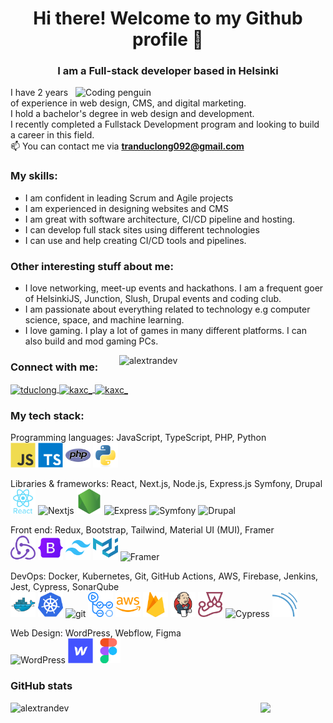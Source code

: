 <h1 align="center">Hi there! Welcome to my Github profile 👋</h1>
<h3 align="center">I am a Full-stack developer based in Helsinki</h3>

<img align="right" width="400" src="https://github.com/user-attachments/assets/be665f63-2fdc-46c5-a0a8-da673238da54" alt="Coding penguin">

I have 2 years of experience in web design, CMS, and digital marketing.<br/>
I hold a bachelor's degree in web design and development.<br/>
I recently completed a Fullstack Development program and looking to build a career in this field.<br/>
📫 You can contact me via **tranduclong092@gmail.com**

### My skills:
- I am confident in leading Scrum and Agile projects
- I am experienced in designing websites and CMS
- I am great with software architecture, CI/CD pipeline and hosting.
- I can develop full stack sites using different technologies
- I can use and help creating CI/CD tools and pipelines.

### Other interesting stuff about me:
- I love networking, meet-up events and hackathons. I am a frequent goer of HelsinkiJS, Junction, Slush, Drupal events and coding club.
- I am passionate about everything related to technology e.g computer science, space, and machine learning.
- I love gaming. I play a lot of games in many different platforms. I can also build and mod gaming PCs.

<img align="right" src="https://github-readme-stats.vercel.app/api/top-langs?username=alextrandev&show_icons=true&theme=dark&title_color=b86bea&bg_color=ffffff&locale=en&layout=compact" alt="alextrandev" width="330" />

### Connect with me:
<p align="left">
    <a href="https://linkedin.com/in/tduclong" target="blank">
        <img align="center" src="https://upload.wikimedia.org/wikipedia/commons/thumb/8/81/LinkedIn_icon.svg/2048px-LinkedIn_icon.svg.png" alt="tduclong" height="30" width="30" />
    </a>
    <a href="https://discordapp.com/users/222010520813699072" target="blank">
        <img align="center" src="https://raw.githubusercontent.com/rahuldkjain/github-profile-readme-generator/master/src/images/icons/Social/discord.svg" alt="kaxc_" height="40" width="50" />
    </a>
    <a href="https://www.instagram.com/dk10119" target="blank">
        <img align="center" src="https://raw.githubusercontent.com/rahuldkjain/github-profile-readme-generator/master/src/images/icons/Social/instagram.svg" alt="kaxc_" height="40" width="50" />
    </a>
</p>

### My tech stack:
<p>Programming languages: JavaScript, TypeScript, PHP, Python<br/>
    <img src="https://raw.githubusercontent.com/devicons/devicon/master/icons/javascript/javascript-original.svg" alt="javascript" width="40" height="40"/>
    <img src="https://raw.githubusercontent.com/devicons/devicon/master/icons/typescript/typescript-original.svg" alt="typescript" width="40" height="40"/>
    <img src="https://raw.githubusercontent.com/devicons/devicon/master/icons/php/php-original.svg" alt="PHP" width="40" height="40"/>
    <img src="https://raw.githubusercontent.com/devicons/devicon/master/icons/python/python-original.svg" alt="Python" width="40" height="40"/>
</p>
<p>Libraries & frameworks: React, Next.js, Node.js, Express.js Symfony, Drupal<br/>
    <img src="https://raw.githubusercontent.com/devicons/devicon/master/icons/react/react-original-wordmark.svg" alt="React" width="40" height="40"/>
    <img src="https://testrigor.com/wp-content/uploads/2023/04/nextjs-logo-square.png" alt="Nextjs" width="40" height="40"/>
    <img src="https://github.com/devicons/devicon/blob/master/icons/nodejs/nodejs-original.svg" alt="NodeJs" width="40" height="40"/>
    <img src="https://adware-technologies.s3.amazonaws.com/uploads/technology/thumbnail/20/express-js.png" alt="Express" width="40" height="40"/>
    <img src="https://github.com/rahuldkjain/github-profile-readme-generator/blob/master/src/images/icons/Framework/symfony.svg" alt="Symfony" width="40" height="40"/>
    <img src="https://cdn-icons-png.flaticon.com/256/5968/5968691.png" alt="Drupal" width="40" height="40"/>
</p>
<p>Front end: Redux, Bootstrap, Tailwind, Material UI (MUI), Framer<br/>
    <img src="https://github.com/devicons/devicon/blob/master/icons/redux/redux-original.svg" alt="Redux" width="40" height="40"/>
    <img src="https://github.com/devicons/devicon/blob/master/icons/bootstrap/bootstrap-original.svg" alt="Bootstrap" width="40" height="40"/>
    <img src="https://github.com/devicons/devicon/blob/master/icons/tailwindcss/tailwindcss-original.svg" alt="Tailwind" width="40" height="40"/>
    <img src="https://github.com/devicons/devicon/blob/master/icons/materialui/materialui-original.svg" alt="MaterialUI" width="40" height="40"/>
    <img src="https://github.com/rahuldkjain/github-profile-readme-generator/blob/master/src/images/icons/Software/framer.svg" alt="Framer" width="40" height="40"/>
</p>
<p>DevOps: Docker, Kubernetes, Git, GitHub Actions, AWS, Firebase, Jenkins, Jest, Cypress, SonarQube<br/>
    <img src="https://github.com/devicons/devicon/blob/master/icons/docker/docker-original.svg" alt="Docker" width="40" height="40"/>
    <img src="https://github.com/devicons/devicon/blob/master/icons/kubernetes/kubernetes-original.svg" alt="kubernetes" width="40" height="40"/>
    <img src="https://www.vectorlogo.zone/logos/git-scm/git-scm-icon.svg" alt="git" width="40" height="40"/>
    <img src="https://github.com/devicons/devicon/blob/master/icons/githubactions/githubactions-original.svg" alt="githubactions" width="40" height="40"/>
    <img src="https://github.com/devicons/devicon/blob/master/icons/amazonwebservices/amazonwebservices-plain-wordmark.svg" alt="AWS" width="40" height="40"/>
    <img src="https://github.com/devicons/devicon/blob/master/icons/firebase/firebase-original.svg" alt="Firebase" width="40" height="40"/>
    <img src="https://github.com/devicons/devicon/blob/master/icons/jenkins/jenkins-original.svg" alt="Jenkins" width="40" height="40"/>
    <img src="https://github.com/devicons/devicon/blob/master/icons/jest/jest-plain.svg" alt="Jest" width="40" height="40"/>
    <img src="https://static-00.iconduck.com/assets.00/cypress-icon-1024x1022-1sbqakuv.png" alt="Cypress" width="40" height="40"/>
    <img src="https://github.com/devicons/devicon/blob/master/icons/sonarqube/sonarqube-original.svg" alt="sonarqube" width="40" height="40"/>
</p>
<p>Web Design: WordPress, Webflow, Figma<br/>
    <img src="https://raw.githubusercontent.com/rahuldkjain/github-profile-readme-generator/888aff31e1d26dd2a6acf6afebbc34970aeb0118/src/images/icons/Social/wordpress.svg" alt="WordPress" width="40" height="40"/>
    <img src="https://github.com/devicons/devicon/blob/master/icons/webflow/webflow-original.svg" alt="Webflow" width="40" height="40"/>
    <img src="https://github.com/devicons/devicon/blob/master/icons/figma/figma-original.svg" alt="Figma" width="40" height="40"/>
</p>

### GitHub stats
<p align="left">
    <img aligh="left" src="https://github-readme-stats.vercel.app/api?username=alextrandev&show_icons=true&show=reviews,prs_merged,prs_merged_percentage,contribs&line_height=22&hide_title=true&hide=stars,issues" width="400"/>
    <img align="left" src="https://github-readme-streak-stats.herokuapp.com/?user=alextrandev&card_height=180" alt="alextrandev" width="400" height="145"/>
</p>
